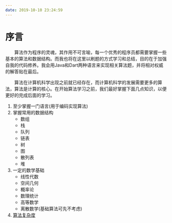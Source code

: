 ```yaml
---
date: 2019-10-10 23:24:59
---
```

# 序言
&emsp;&emsp;算法作为程序的灵魂，其作用不可言喻，每一个优秀的程序员都需要掌握一些基本的算法和数据结构。而我也将在这里以刷题的方式学习和总结，目的在于加强自我的代码修养。我会用Java和Dart两种语言来实现相关算法题，并将相对权威的解答贴在最后。

&emsp;&emsp;算法在计算机科学出现之前就已经存在，而计算机科学的发展需要更多的算法，算法是计算的核心。在开始算法学习之前，我们最好掌握下面几点知识，以便更好的完成后面的学习。
1. 至少掌握一门语言(用于编码实现算法)
1. 掌握常用的数据结构
    - 数组
    - 栈
    - 队列
    - 链表
    - 树
    - 图
    - 散列表
    - 堆 
1. 一定的数学基础
    - 线性代数
    - 空间几何
    - 概率论
    - 数理统计
    - 高等数学
    - 离散数学(基础算法可先不考虑)
1. [算法复杂度](complexity)

